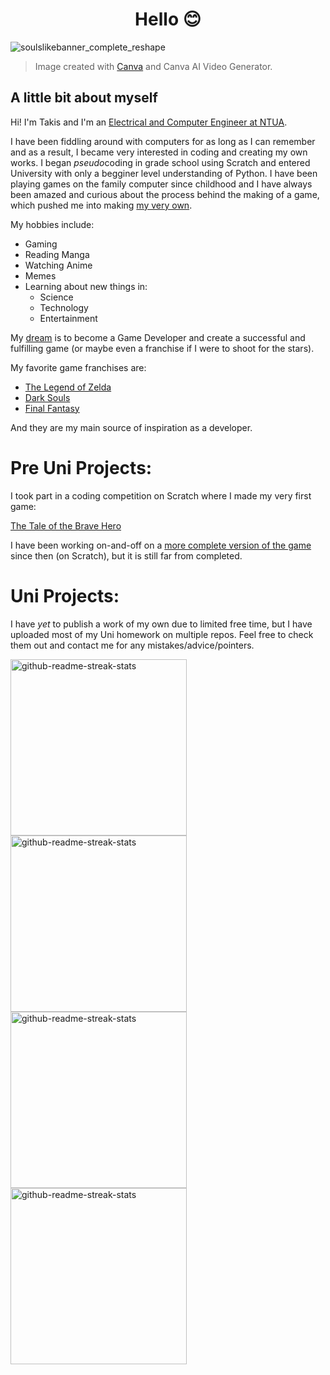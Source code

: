 <h1 align="center">Hello 😊</h1>

![soulslikebanner_complete_reshape](https://github.com/ChainsawPerson/ChainsawPerson/assets/124575928/c982bcff-f858-43e0-9e41-d7f3fc5554c7)

> Image created with [Canva](https://www.canva.com) and Canva AI Video Generator.

## A little bit about myself

Hi! I'm Takis and I'm an [Electrical and Computer Engineer at NTUA](https://www.ece.ntua.gr/gr).

I have been fiddling around with computers for as long as I can remember and as a result, I became very interested in coding and creating my own works.
I began *pseudo*coding in grade school using Scratch and entered University with only a begginer level understanding of Python.
I have been playing games on the family computer since childhood and I have always been amazed and curious about the process behind the making of a game, 
which pushed me into making [my very own](#pre-uni-projects).

My hobbies include:
* Gaming
* Reading Manga
* Watching Anime
* Memes
* Learning about new things in:
    * Science
    * Technology
    * Entertainment

My [dream](https://www.creativeuncut.com/gallery-27/art/jbaasb-giorno-giovanna.jpg) is to become a Game Developer and create a successful and fulfilling game (or maybe even a franchise if I were to shoot for the stars).

My favorite game franchises are:
- [The Legend of Zelda](https://zelda.nintendo.com)
- [Dark Souls](https://en.bandainamcoent.eu/dark-souls)
- [Final Fantasy](https://na.finalfantasy.com)

And they are my main source of inspiration as a developer.

# Pre Uni Projects:

I took part in a coding competition on Scratch where I made my very first game:

[The Tale of the Brave Hero](https://scratch.mit.edu/projects/305930412/)

I have been working on-and-off on a [more complete version of the game](https://scratch.mit.edu/projects/317020095/) since then (on Scratch), but it is still far from completed.

# Uni Projects:

I have *yet* to publish a work of my own due to limited free time, but I have uploaded most of my Uni homework on multiple repos.
Feel free to check them out and contact me for any mistakes/advice/pointers.

[<img width="282" src="https://denvercoder1-github-readme-stats.vercel.app/api/pin/?username=ChainsawPerson&repo=Signals_and_Systems&theme=react&bg_color=273849&title_color=F85D7F&icon_color=F8D866&hide_border=true&show_icons=false" alt="github-readme-streak-stats">](https://github.com/ChainsawPerson/Signals_and_Systems)
[<img width="282" src="https://denvercoder1-github-readme-stats.vercel.app/api/pin/?username=ChainsawPerson&repo=Computer-Networks-NTUA-23&theme=react&bg_color=273849&title_color=F85D7F&icon_color=F8D866&hide_border=true&show_icons=false" alt="github-readme-streak-stats">](https://github.com/ChainsawPerson/Computer-Networks-NTUA-23)
[<img width="282" src="https://denvercoder1-github-readme-stats.vercel.app/api/pin/?username=ChainsawPerson&repo=Digital-Communications-I&theme=react&bg_color=273849&title_color=F85D7F&icon_color=F8D866&hide_border=true&show_icons=false" alt="github-readme-streak-stats">](https://github.com/ChainsawPerson/Digital-Communications-I)
[<img width="282" src="https://denvercoder1-github-readme-stats.vercel.app/api/pin/?username=ChainsawPerson&repo=Software_Engineering_23-55&theme=react&bg_color=273849&title_color=F85D7F&icon_color=F8D866&hide_border=true&show_icons=false" alt="github-readme-streak-stats">](https://github.com/ChainsawPerson/Software_Engineering_23-55)


<!--
**ChainsawPerson/ChainsawPerson** is a ✨ _special_ ✨ repository because its `README.md` (this file) appears on your GitHub profile.

Here are some ideas to get you started:

- 🔭 I’m currently working on ...
- 🌱 I’m currently learning ...
- 👯 I’m looking to collaborate on ...
- 🤔 I’m looking for help with ...
- 💬 Ask me about ...
- 📫 How to reach me: ...
- 😄 Pronouns: ...
- ⚡ Fun fact: ...
-->
